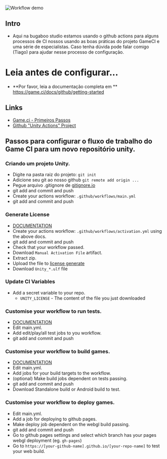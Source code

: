 ![Workflow demo](https://user-images.githubusercontent.com/1744957/125079869-022e6300-e0bc-11eb-85f0-291a08a65507.png)

## Intro
 - Aqui na bugaboo studio estamos usando o github actions para alguns processos de CI nossos usando as boas práticas do projeto GameCI e uma série de especialistas. Caso tenha dúvida pode falar comigo (Tiago) para ajudar nesse processo de configuração.

# Leia antes de configurar...


 - **Por favor, leia a documentação completa em ** https://game.ci/docs/github/getting-started

## Links

 - [Game.ci - Primeiros Passos](https://game.ci/docs/github/getting-started)
 - [Github "Unity Actions" Project](https://github.com/game-ci/unity-actions)


## Passos para configurar o fluxo de trabalho do Game CI para um novo repositório unity.

### Criando um projeto Unity.

 - Digite na pasta raiz do projeto: `git init`
 - Adicione seu git ao nosso github `git remote add origin ...`
 - Pegue arquivo .gitignore de [gitignore.io](https://www.toptal.com/developers/gitignore/api/unity)
 - git add and commit and push
 - Create your actions workflow: `.github/workflows/main.yml`
 - git add and commit and push


### Generate License
 - [DOCUMENTATION](https://game.ci/docs/github/activation)
 - Create your actions workflow: `.github/workflows/activation.yml` using the above docs.
 - git add and commit and push
 - Check that your workflow passed.
 - Download `Manual Activation File` artifact.
 - Extract zip.
 - Upload the file to [license generate](https://license.unity3d.com/manual)
 - Download `Unity_*.ulf` file


### Update CI Variables

 - Add a secret variable to your repo.
   - `UNITY_LICENSE` - The content of the file you just downloaded


### Customise your workflow to run tests.
 - [DOCUMENTATION](https://game.ci/docs/github/test-runner)
 - Edit main.yml.
 - Add edit/play/all test jobs to you workflow.
 - git add and commit and push

### Customise your workflow to build games.
 - [DOCUMENTATION](https://game.ci/docs/github/builder)
 - Edit main.yml.
 - Add jobs for your build targets to the workflow.
 - (optional) Make build jobs dependent on tests passing.
 - git add and commit and push
 - Download Standalone build or Android build to test.

### Customise your workflow to deploy games.
 - Edit main.yml.
 - Add a job for deploying to github pages.
 - Make deploy job dependent on the webgl build passing.
 - git add and commit and push
 - Go to github pages settings and select which branch has your pages webgl deployment (eg. `gh-pages`)
 - Go to `https://[your-github-name].github.io/[your-repo-name]` to test your web build.
